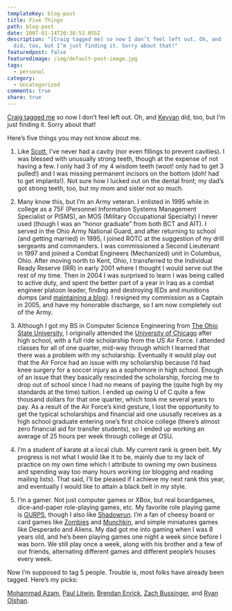 ```yaml
---
templateKey: blog-post
title: Five Things
path: blog-post
date: 2007-01-14T20:38:53.055Z
description: "[Craig tagged me] so now I don’t feel left out. Oh, and [Keyvan]
  did, too, but I’m just finding it. Sorry about that!"
featuredpost: false
featuredimage: /img/default-post-image.jpg
tags:
  - personal
category:
  - Uncategorized
comments: true
share: true
---
```

<!--StartFragment-->

[Craig tagged me](http://dotnetjunkies.com/WebLog/craigshoemaker/archive/2007/01/11/five_things_2007.aspx) so now I don’t feel left out. Oh, and [Keyvan](http://nayyeri.net/archive/2007/01/01/five-things-you-didn-t-know-about-me.aspx) did, too, but I’m just finding it. Sorry about that!

Here’s five things you may not know about me.

1. Like [Scott](http://www.hanselman.com/blog/FiveThingsYouSeriouslyDidntKnowAboutMe.aspx), I’ve never had a cavity (nor even fillings to prevent cavities). I was blessed with unusually strong teeth, though at the expense of not having a few. I only had 3 of my 4 wisdom teeth (woot! only had to get 3 pulled!) and I was missing permanent incisors on the bottom (doh! had to get implants!). Not sure how I lucked out on the dental front; my dad’s got strong teeth, too, but my mom and sister not so much.

2. Many know this, but I’m an Army veteran. I enlisted in 1995 while in college as a 75F (Personnel Information Systems Management Specialist or PISMS), an MOS (Military Occupational Specialty) I never used (though I was an “honor graduate” from both BCT and AIT). I served in the Ohio Army National Guard, and after returning to school (and getting married) in 1995, I joined ROTC at the suggestion of my drill sergeants and commanders. I was commissioned a Second Lieutenant in 1997 and joined a Combat Engineers (Mechanized) unit in Columbus, Ohio. After moving north to Kent, Ohio, I transferred to the Individual Ready Reserve (IRR) in early 2001 where I thought I would serve out the rest of my time. Then in 2004 I was surprised to learn I was being called to active duty, and spent the better part of a year in Iraq as a combat engineer platoon leader, finding and destroying IEDs and munitions dumps (and [maintaining a blog](http://armyadvice.org/blogs/armysteve)). I resigned my commission as a Captain in 2005, and have my honorable discharge, so I am now completely out of the Army.

3. Although I got my BS in Computer Science Engineering from [The Ohio State University](http://osu.edu/), I originally attended the [University of Chicago](http://www.uchicago.edu/) after high school, with a full ride scholarship from the US Air Force. I attended classes for all of one quarter, mid-way through which I learned that there was a problem with my scholarship. Eventually it would play out that the Air Force had an issue with my scholarship because I’d had knee surgery for a soccer injury as a sophomore in high school. Enough of an issue that they basically rescinded the scholarship, forcing me to drop out of school since I had no means of paying the (quite high by my standards at the time) tuition. I ended up owing U of C quite a few thousand dollars for that one quarter, which took me several years to pay. As a result of the Air Force’s kind gesture, I lost the opportunity to get the typical scholarships and financial aid one ususally receives as a high school graduate entering one’s first choice college (there’s almost zero financial aid for transfer students), so I ended up working an average of 25 hours per week through college at OSU.

4. I’m a student of karate at a local club. My current rank is green belt. My progress is not what I would like it to be, mainly due to my lack of practice on my own time which I attribute to owning my own business and spending way too many hours working (or blogging and reading mailing lists). That said, I’ll be pleased if I achieve my next rank this year, and eventually I would like to attain a black belt in my style.

5. I’m a gamer. Not just computer games or XBox, but real boardgames, dice-and-paper role-playing games, etc. My favorite role playing game is [GURPS](http://www.sjgames.com/gurps), though I also like [Shadowrun](http://www.shadowrunrpg.com/). I’m a fan of cheesy board or card games like [Zombies](http://www.twilightcreationsinc.com/) and [Munchkin](http://www.sjgames.com/munchkin/game), and simple miniatures games like Desperado and Aliens. My dad got me into gaming when I was 8 years old, and he’s been playing games one night a week since before I was born. We still play once a week, along with his brother and a few of our friends, alternating different games and different people’s houses every week.

Now I’m supposed to tag 5 people. Trouble is, most folks have already been tagged. Here’s my picks:

[Mohammad Azam](http://ardalis.com/blogs/azamsharp/default.aspx), [Paul Litwin](http://ardalis.com/blogs/plitwin/default.aspx), [Brendan Enrick](http://ardalis.com/blogs/name), [Zach Bussinger](http://ardalis.com/blogs/learning_net/default.aspx), and [Ryan Olshan](http://community.strongcoders.com/blogs/ryan).

<!--EndFragment-->